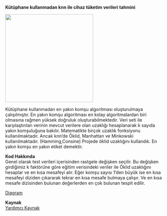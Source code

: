 **Kütüphane kullanmadan knn ile cihaz tüketim verileri tahmini**

<img src="https://media.giphy.com/media/kGkrWys2NoYGqqqlzW/giphy.gif" width="280" >

Kütüphane kullanmadan en yakın komşu algoritması oluşturulmaya çalışılmıştır.
En yakın komşu algoritması en kolay algoritmalardan biri olmasına rağmen yüksek doğruluk oluşturabilmektedir.
Veri seti ile karşılaştırılan verinin mevcut verilere olan uzaklığı hesaplanarak k sayıda yakın komşuluğuna bakılır.
Matematikte birçok uzaklık fonksiyonu kullanılmaktadır. 
Ancak knn’de Öklid, Manhattan ve Minkowski kullanılmaktadır. (Hamming,Consine)
Projede öklid uzaklığını kullandık.
En yakın komşu en yakın etiket demektir.

**Kod Hakkında**
<br>
Genel olarak test verileri içerisinden rastgele değişken seçilir. 
Bu değişken girdiğimiz k faktörüne göre eğitim verisindeki veriler ile Öklid uzaklığını hesaplar ve en kısa mesafeyi alır.
Eğer komşu sayısı 1’den büyük ise en kısa mesafeyi diziden çıkararak tekrar en kısa mesafe bulmaya çalışır.
Ve en kısa mesafe dizisinden bulunan değerlerden en çok bulunan tespit edilir.

<a target="_blank" href="https://github.com/fikretsefa/knn-without-library/edit/main/diagram.png" >Diagram</a>

**Kaynak**
<br>
<a target="_blank" href="https://github.com/CihanBosnali/Machine-Learning-without-Libraries" >Yardımcı Kaynak</a>

